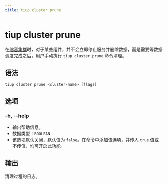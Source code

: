 ```yaml
---
title: tiup cluster prune
---
```


# tiup cluster prune

在[缩容集群](/tiup/tiup-component-cluster-scale-in.md)时，对于某些组件，并不会立即停止服务并删除数据，而是需要等数据调度完成之后，用户手动执行 `tiup cluster prune` 命令清理。

## 语法

```shell
tiup cluster prune <cluster-name> [flags]
```

## 选项

### -h, --help

- 输出帮助信息。
- 数据类型：`BOOLEAN`
- 该选项默认关闭，默认值为 `false`。在命令中添加该选项，并传入 `true` 值或不传值，均可开启此功能。

## 输出

清理过程的日志。
